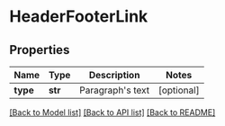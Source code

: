 # HeaderFooterLink

## Properties
Name | Type | Description | Notes
------------ | ------------- | ------------- | -------------
**type** | **str** | Paragraph&#39;s text | [optional] 

[[Back to Model list]](../README.md#documentation-for-models) [[Back to API list]](../README.md#documentation-for-api-endpoints) [[Back to README]](../README.md)


